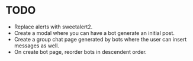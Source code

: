 # TODO

- Replace alerts with sweetalert2.
- Create a modal where you can have a bot generate an initial post.
- Create a group chat page generated by bots where the user can insert messages as well.
- On create bot page, reorder bots in descendent order.